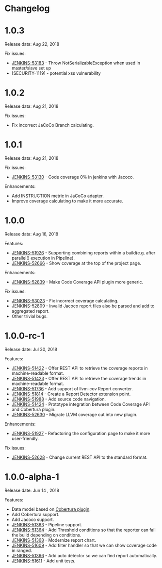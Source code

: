Changelog
===
# 1.0.3
Release data: Aug 22, 2018

Fix issues:
* [JENKINS-53183](https://issues.jenkins-ci.org/browse/JENKINS-53183) - Throw NotSerializableException when used in master/slave set up
* [SECURITY-1119] - potential xss vulnerability

# 1.0.2
Release data: Aug 21, 2018

Fix issues:
* Fix incorrect JaCoCo Branch calculating.

# 1.0.1
Release data: Aug 21, 2018

Fix issues:
* [JENKINS-53130](https://issues.jenkins-ci.org/browse/JENKINS-53130) - Code coverage 0% in jenkins with Jacoco.

Enhancements:
* Add INSTRUCTION metric in JaCoCo adapter.
* Improve coverage calculating to make it more accurate.

# 1.0.0

Release data: Aug 16, 2018

Features: 

* [JENKINS-51926](https://issues.jenkins-ci.org/browse/JENKINS-51926) - Supporting combining reports within a build(e.g. after parallel() execution in Pipeline).
* [JENKINS-52666](https://issues.jenkins-ci.org/browse/JENKINS-52666) - Show coverage at the top of the project page.

Enhancements:

* [JENKINS-52839](https://issues.jenkins-ci.org/browse/JENKINS-52839) - Make Code Coverage API plugin more generic.

Fix issues:

* [JENKINS-53023](https://issues.jenkins-ci.org/browse/JENKINS-53023) - Fix incorrect coverage calculating. 
* [JENKINS-52809](https://issues.jenkins-ci.org/browse/JENKINS-52809) - Invalid Jacoco report files also be parsed and add to aggregated report.
* Other trivial bugs.

# 1.0.0-rc-1

Release date: Jul 30, 2018

Features:

* [JENKINS-51422](https://issues.jenkins-ci.org/browse/JENKINS-51422) - Offer REST API to retrieve the coverage reports in machine-readable format.
* [JENKINS-51423](https://issues.jenkins-ci.org/browse/JENKINS-51423) - Offer REST API to retrieve the coverage trends in machine-readable format.
* [JENKINS-51736](https://issues.jenkins-ci.org/browse/JENKINS-51736) - Add support of llvm-cov Report converter.
* [JENKINS-51814](https://issues.jenkins-ci.org/browse/JENKINS-51814) - Create a Report Detector extension point.
* [JENKINS-51988](https://issues.jenkins-ci.org/browse/JENKINS-51988) - Add source code navigation.
* [JENKINS-51424](https://issues.jenkins-ci.org/browse/JENKINS-51424) - Prototype integration between Code Coverage API and Cobertura plugin.
* [JENKINS-52630](https://issues.jenkins-ci.org/browse/JENKINS-52630) - Migrate LLVM coverage out into new plugin.

Enhancements:

* [JENKINS-51927](https://issues.jenkins-ci.org/browse/JENKINS-51927) - Refactoring the configuration page to make it more user-friendly.

Fix issues:
* [JENKINS-52628](https://issues.jenkins-ci.org/browse/JENKINS-52628) - Change current REST API to the standard format.

# 1.0.0-alpha-1

Release date: Jun 14 , 2018

Features:

* Data model based on [Cobertura plugin](https://github.com/jenkinsci/cobertura-plugin).
* Add Cobertura support.
* Add Jacoco support.
* [JENKINS-51363](https://issues.jenkins-ci.org/browse/JENKINS-51363) - Pipeline support.
* [JENKINS-51364](https://issues.jenkins-ci.org/browse/JENKINS-51364) - Add Threshold conditions so that the reporter can fail the build depending on conditions.
* [JENKINS-51368](https://issues.jenkins-ci.org/browse/JENKINS-51368) - Modernize report chart.
* [JENKINS-51609](https://issues.jenkins-ci.org/browse/JENKINS-51609) - Add filter handler so that we can show coverage code in ranged.
* [JENKINS-51366](https://issues.jenkins-ci.org/browse/JENKINS-51366) - Add auto detector so we can find report automatically.
* [JENKINS-51611](https://issues.jenkins-ci.org/browse/JENKINS-51611) - Add unit tests.
